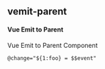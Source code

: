 ## vemit-parent
#### Vue Emit to Parent
Vue Emit to Parent Component
```
@change="${1:foo} = $$event"
```